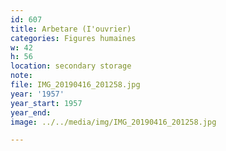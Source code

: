 ```yaml
---
id: 607
title: Arbetare (I'ouvrier)
categories: Figures humaines
w: 42
h: 56
location: secondary storage
note:
file: IMG_20190416_201258.jpg
year: '1957'
year_start: 1957
year_end:
image: ../../media/img/IMG_20190416_201258.jpg

---
```


